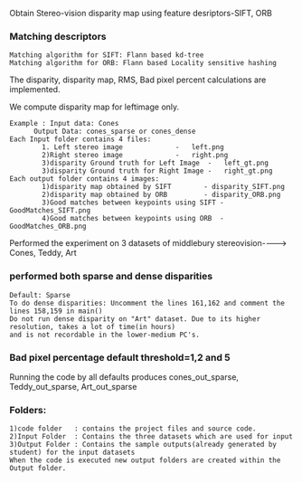 Obtain Stereo-vision disparity map using feature desriptors-SIFT, ORB
### Matching descriptors	
	Matching algorithm for SIFT: Flann based kd-tree 
	Matching algorithm for ORB: Flann based Locality sensitive hashing

The disparity, disparity map, RMS, Bad pixel percent calculations are implemented.

We compute disparity map for leftimage only.
	
	Example : Input data: Cones
	 	  Output Data: cones_sparse or cones_dense	
	Each Input folder contains 4 files:
			1. Left stereo image 			 -   left.png
			2)Right stereo image			 -   right.png
			3)disparity Ground truth for Left Image	 -   left_gt.png
			3)disparity Ground truth for Right Image -   right_gt.png
	Each output folder contains 4 images:
			1)disparity map obtained by SIFT 	    - disparity_SIFT.png
			2)disparity map obtained by ORB  	    - disparity_ORB.png
			3)Good matches between keypoints using SIFT - GoodMatches_SIFT.png
			4)Good matches between keypoints using ORB  - GoodMatches_ORB.png

Performed the experiment on 3 datasets of middlebury stereovision----> Cones, Teddy, Art
	
### performed both sparse and dense disparities
	Default: Sparse
	To do dense disparities: Uncomment the lines 161,162 and comment the lines 158,159 in main()	
	Do not run dense disparity on "Art" dataset. Due to its higher resolution, takes a lot of time(in hours) 
	and is not recordable in the lower-medium PC's. 
### Bad pixel percentage default threshold=1,2 and 5
Running the code by all defaults produces cones_out_sparse, Teddy_out_sparse, Art_out_sparse

### Folders:

	1)code folder   : contains the project files and source code.
	2)Input Folder  : Contains the three datasets which are used for input
	3)Output Folder : Contains the sample outputs(already generated by student) for the input datasets		 	
	When the code is executed new output folders are created within the Output folder.
	
